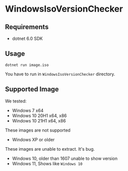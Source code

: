 # WindowsIsoVersionChecker

## Requirements

- dotnet 6.0 SDK

## Usage

```
dotnet run image.iso
```

You have to run in `WindowsIsoVersionChecker` directory.

## Supported Image

We tested:
- Windows 7 x64
- Windows 10 20H1 x64, x86
- Windows 10 21H1 x64, x86

These images are not supported
- Windows XP or older

These images are unable to extract. It's bug.
- Windows 10, older than 1607 unable to show version
- Windows 11, Shows like `Windows 10`
